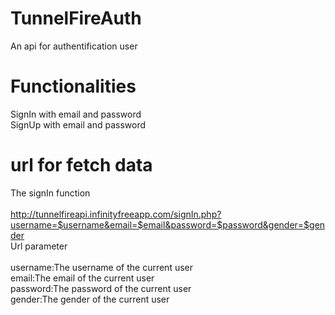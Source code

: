 # TunnelFireAuth
An api for authentification user
# Functionalities
SignIn with email and password</br>
SignUp with email and password
# url for fetch data
The signIn function</br></br>
http://tunnelfireapi.infinityfreeapp.com/signIn.php?username=$username&email=$email&password=$password&gender=$gender
</br>
Url parameter</br>
</br>
username:The username of the current user</br>
email:The email of the current user</br>
password:The password of the current user</br>
gender:The gender of the current user</br>





